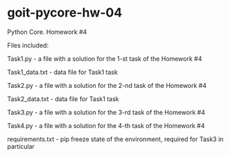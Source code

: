 # goit-pycore-hw-04
Python Core. Homework #4

Files included:

Task1.py - a file with a solution for the 1-st task of the Homework #4

Task1_data.txt - data file for Task1 task

Task2.py - a file with a solution for the 2-nd task of the Homework #4

Task2_data.txt - data file for Task1 task

Task3.py - a file with a solution for the 3-rd task of the Homework #4

Task4.py - a file with a solution for the 4-th task of the Homework #4

requirements.txt - pip freeze state of the environment, required for Task3 in particular
